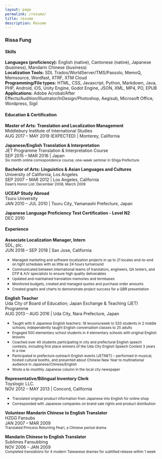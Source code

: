 ```yaml
---
layout: page
permalink: /resume/
title: resume
description: Resume
---
```


### Rissa Fung

#### Skills

**Languages (proficiency):** English (native), Cantonese (native), Japanese (business), Mandarin Chinese (business)  
**Localization Tools:** SDL Trados/WorldServer/TMS/Passolo, MemoQ, Memsource, Wordfast, XTRF, XTM Cloud  
**Programming/File types:** HTML, CSS, Javascript, Python, Markdown, Java, PHP, Android, iOS, Unity Engine, Godot Engine, JSON, XML, MP4, PO, EPUB  
**Applications:** Adobe Acrobat/After Effects/Audition/Illustrator/InDesign/Photoshop, Aegisub, Microsoft Office, Wordpress, Sigil

#### Education & Certification

**Master of Arts: Translation and Localization Management**  
Middlebury Institute of International Studies  
AUG 2017 – MAY 2019 (EXPECTED) | Monterey, California

**Japanese/English Translation & Interpretation**  
JET Programme Translation & Interpretation Course  
SEP 2015 – MAR 2016 | Japan  
<small>Six month online correspondence course; one-week seminar in Shiga Prefecture</small>

**Bachelor of Arts: Linguistics & Asian Languages and Cultures**  
University of California, Los Angeles  
SEP 2007 – MAR 2012 | Los Angeles, California  
<small>Dean’s Honor List: December 2008, March 2009</small>

**UCEAP Study Abroad**  
Tsuru University  
JAN 2010 – JUL 2010 | Tsuru City, Yamanashi Prefecture, Japan

**Japanese Language Proficiency Test Certification - Level N2**  
DEC 2010

#### Experience

**Associate Localization Manager, Intern**  
SDL, plc.  
JUN 2018 – SEP 2018 | San Jose, California  
* <small>Managed marketing and software localization projects in up to 21 locales end-to-end on tight schedules with as little as 24 hours turnaround</small>
* <small>Communicated between international teams of translators, engineers, QA testers, and DTP & A/V specialists to ensure high quality deliverables</small>
* <small>Updated and maintained translation memories and termbases</small>
* <small>Monitored budgets, created and managed quotes and purchase order amounts</small>
* <small>Created graphs and charts to demonstrate project success for a QBR presentation</small>

**English Teacher**  
Uda City of Board of Education; Japan Exchange & Teaching (JET) Programme  
AUG 2013 – AUG 2016 | Uda City, Nara Prefecture, Japan  
* <small>Taught with 6 Japanese English teachers: 18 lessons/week to 520 students in 2 middle schools; independently taught English conversation classes to 25 adults</small>
* <small>Engaged 500 elementary school students in 4 elementary schools with original English lessons </small>
* <small>Coached over 40 students participating in city and prefectural English speech contests, including first place winners of the Uda City English Speech Contest 3 years in a row</small>
* <small>Participated in prefecture outreach English events (JETNET) – performed in musical, hosted cultural booths, and presented about Chinese New Year to multinational audience in Japanese/Chinese/English</small>
* <small>Wrote a bi-monthly Japanese column in the local city newspaper</small>

**Representative/Bilingual Inventory Clerk**  
Toyslogic LLC.  
NOV 2012 – MAY 2013 | Concord, California  
* <small>Translated original product information from Japanese into English for online shop</small>
* <small>Corresponded with Japanese companies on brand sale rights and product distribution</small>

**Volunteer Mandarin Chinese to English Translator**  
HZGG Fansubs  
JAN 2007 – MAR 2009  
<small>Translated Princess Returning Pearl, a Chinese period drama</small>

**Mandarin Chinese to English Translator**  
Sublimes Fansubbing  
NOV 2006 – JAN 2009  
<small>Completed translations for 4 modern Taiwanese dramas for subtitled release within 1 week</small>
